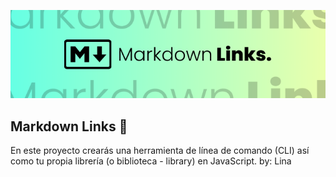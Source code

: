 
![portada](./portada-mdlinks.png)

## Markdown Links 🔗
En este proyecto crearás una herramienta de línea de comando (CLI) así como tu
propia librería (o biblioteca - library) en JavaScript.
by: Lina
